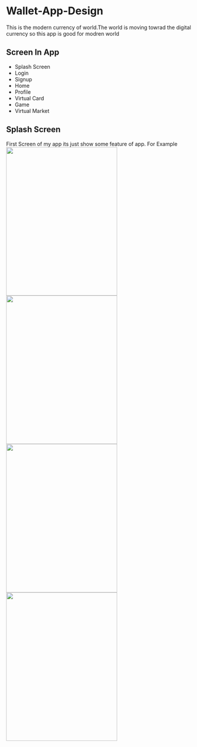 # Wallet-App-Design

This is the modern currency of world.The world is moving towrad the digital currency so this app is good for modren world <br>
<h2>Screen In App</h2>
<ul>
  <li>
  Splash Screen </li>
 <li> Login </li>
 <li> Signup </li>
 <li> Home </li>
 <li> Profile </li>
  <li>Virtual Card </li>
 <li> Game </li>
  <li>Virtual Market
  </li></ul>
  
  <h2>Splash Screen</h2>
  First Screen of my app its just show some feature of app. For Example<br>
 <tr>
  <td><img src="https://github.com/hariskhalil42/Wallet-App-Design-/blob/main/ScreenShot/Splash%20screen.png" width="300" height="400" /></td>
  <td><img src="https://github.com/hariskhalil42/Wallet-App-Design-/blob/main/ScreenShot/Splash%20screen%20%E2%80%93%201.png" width="300" height="400" /></td>
  <td><img src="https://github.com/hariskhalil42/Wallet-App-Design-/blob/main/ScreenShot/Splash%20screen%20%E2%80%93%203.png" width="300" height="400" /></td>
   </tr>
<img src="https://github.com/hariskhalil42/Wallet-App-Design-/blob/main/ScreenShot/Game%20%E2%80%93%201.png" width="300" height="400" />
